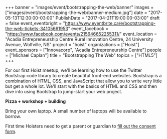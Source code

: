 +++
banner = "images/event/bootstrapping-the-web/banner"
images = ["images/event/bootstrapping-the-web/banner-medium.jpg"]
date = "2017-05-13T12:30:00-03:00"
PublishDate = "2017-04-21T19:00:00-03:00"
draft = false
event_eventbright = "https://www.eventbrite.ca/e/bootstrapping-the-web-tickets-34105661953"
event_facebook = "https://www.facebook.com/events/215646652255311/"
event_location = "Acadia Entrepreneurship Centre Rural Innovation Centre, 24 University Avenue, Wolfville, NS"
project = "hoist"
organizations = ["Hoist"]
event_sponsors = ["Innovacorp", "Acadia Entrepreneurship Centre"]
people = ["Michael Caplan"]
title = "Bootstrapping The Web"
topics = ["HTML5"]
+++

For our first Hoist meetup, we'll be learning how to use the Twitter Bootstrap code library to create beautiful front-end websites. Bootstrap is a combination of HTML, CSS, and JavaScript that allow you to write very little but get a whole lot.  We'll start with the basics of HTML and CSS and then dive into using Bootstrap to jump-start your web project.

**Pizza + workshop + building**


Bring your own laptop. A small number of laptops will be available to borrow. 

First time Hoisters need to get a parent or guardian to <a href="https://form.jotform.ca/71164477795267">fill out the consent form</a>.
